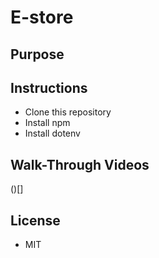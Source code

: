 # E-store

## Purpose

## Instructions
* Clone this repository
* Install npm
* Install dotenv

## Walk-Through Videos
()[]


## License
* MIT